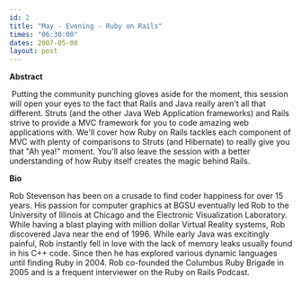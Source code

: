 ```yaml
---
id: 2
title: "May - Evening - Ruby on Rails"
times: "06:30:00"
dates: 2007-05-08
layout: post
---
```

 **Abstract**

&nbsp;Putting the community punching gloves aside for the moment, this session will open your eyes to the fact that Rails and Java really aren't all that different. Struts (and the other Java Web Application frameworks) and Rails strive to provide a MVC framework for you to code amazing web applications with. We'll cover how Ruby on Rails tackles each component of MVC with plenty of comparisons to Struts (and Hibernate) to really give you that "Ah yea!" moment. You'll also leave the session with a better understanding of how Ruby itself creates the magic behind Rails.

 

**Bio**

Rob Stevenson has been on a crusade to find coder happiness for over 15 years. His passion for computer graphics at BGSU eventually led Rob to the University of Illinois at Chicago and the Electronic Visualization Laboratory. While having a blast playing with million dollar Virtual Reality systems, Rob discovered Java near the end of 1996. While early Java was excitingly painful, Rob instantly fell in love with the lack of memory leaks usually found in his C++ code. Since then he has explored various dynamic languages until finding Ruby in 2004. Rob co-founded the Columbus Ruby Brigade in 2005 and is a frequent interviewer on the Ruby on Rails Podcast.

